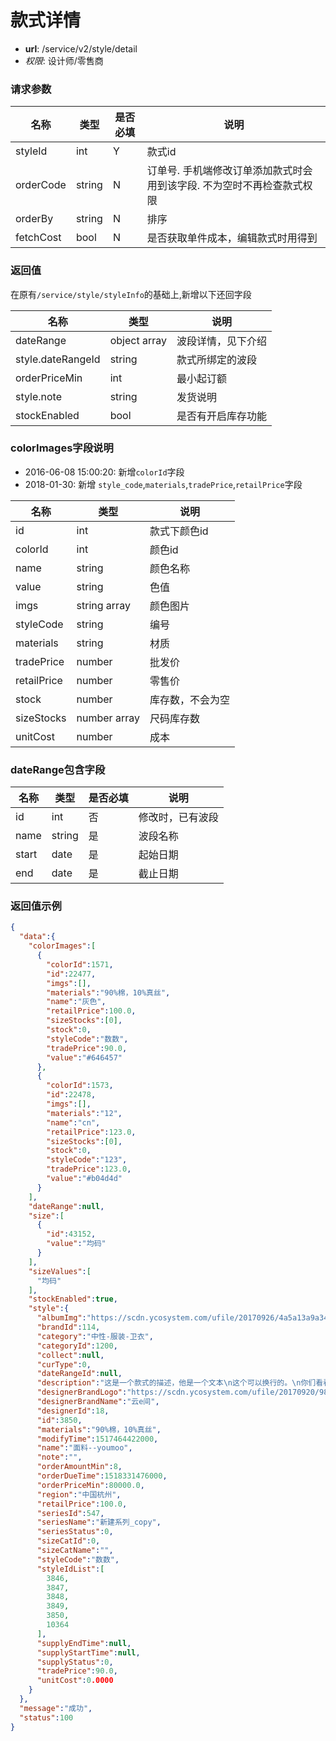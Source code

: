 款式详情
====

- **url**: /service/v2/style/detail
- *权限*: 设计师/零售商

### 请求参数

|    名称   |  类型  | 是否必填 |                                  说明                                  |
|-----------|--------|----------|------------------------------------------------------------------------|
| styleId   | int    | Y        | 款式id                                                                 |
| orderCode | string | N        | 订单号. 手机端修改订单添加款式时会用到该字段. 不为空时不再检查款式权限 |
| orderBy   | string | N        | 排序                                                                   |
| fetchCost | bool   | N        | 是否获取单件成本，编辑款式时用得到                                     |


### 返回值

在原有`/service/style/styleInfo`的基础上,新增以下还回字段

|        名称       |     类型     |        说明        |
|-------------------|--------------|--------------------|
| dateRange         | object array | 波段详情，见下介绍 |
| style.dateRangeId | string       | 款式所绑定的波段   |
| orderPriceMin     | int          | 最小起订额         |
| style.note        | string       | 发货说明           |
| stockEnabled      | bool         | 是否有开启库存功能 |

### colorImages字段说明

- 2016-06-08 15:00:20: 新增`colorId`字段
- 2018-01-30: 新增 `style_code`,`materials`,`tradePrice`,`retailPrice`字段

|     名称    |     类型     |       说明       |
|-------------|--------------|------------------|
| id          | int          | 款式下颜色id     |
| colorId     | int          | 颜色id           |
| name        | string       | 颜色名称         |
| value       | string       | 色值             |
| imgs        | string array | 颜色图片         |
| styleCode   | string       | 编号             |
| materials   | string       | 材质             |
| tradePrice  | number       | 批发价           |
| retailPrice | number       | 零售价           |
| stock       | number       | 库存数，不会为空 |
| sizeStocks  | number array | 尺码库存数       |
| unitCost  | number | 成本       |




### dateRange包含字段

|  名称 |  类型  | 是否必填 |       说明       |
|-------|--------|----------|------------------|
| id    | int    | 否       | 修改时，已有波段 |
| name  | string | 是       | 波段名称         |
| start | date   | 是       | 起始日期         |
| end   | date   | 是       | 截止日期         |

### 返回值示例

```json
{
  "data":{
    "colorImages":[
      {
        "colorId":1571,
        "id":22477,
        "imgs":[],
        "materials":"90%棉，10%真丝",
        "name":"灰色",
        "retailPrice":100.0,
        "sizeStocks":[0],
        "stock":0,
        "styleCode":"数数",
        "tradePrice":90.0,
        "value":"#646457"
      },
      {
        "colorId":1573,
        "id":22478,
        "imgs":[],
        "materials":"12",
        "name":"cn",
        "retailPrice":123.0,
        "sizeStocks":[0],
        "stock":0,
        "styleCode":"123",
        "tradePrice":123.0,
        "value":"#b04d4d"
      }
    ],
    "dateRange":null,
    "size":[
      {
        "id":43152,
        "value":"均码"
      }
    ],
    "sizeValues":[
      "均码"
    ],
    "stockEnabled":true,
    "style":{
      "albumImg":"https://scdn.ycosystem.com/ufile/20170926/4a5a13a9a34c4a9ebadab0752f3877bb",
      "brandId":114,
      "category":"中性-服装-卫衣",
      "categoryId":1200,
      "collect":null,
      "curType":0,
      "dateRangeId":null,
      "description":"这是一个款式的描述，他是一个文本\n这个可以换行的。\n你们看看可以不\n<script>console.log(111)</script>\n123",
      "designerBrandLogo":"https://scdn.ycosystem.com/ufile/20170920/980254003255434b87e1fde0103285c4",
      "designerBrandName":"云e间",
      "designerId":18,
      "id":3850,
      "materials":"90%棉，10%真丝",
      "modifyTime":1517464422000,
      "name":"面料--youmoo",
      "note":"",
      "orderAmountMin":8,
      "orderDueTime":1518331476000,
      "orderPriceMin":80000.0,
      "region":"中国杭州",
      "retailPrice":100.0,
      "seriesId":547,
      "seriesName":"新建系列_copy",
      "seriesStatus":0,
      "sizeCatId":0,
      "sizeCatName":"",
      "styleCode":"数数",
      "styleIdList":[
        3846,
        3847,
        3848,
        3849,
        3850,
        10364
      ],
      "supplyEndTime":null,
      "supplyStartTime":null,
      "supplyStatus":0,
      "tradePrice":90.0,
      "unitCost":0.0000
    }
  },
  "message":"成功",
  "status":100
}
```
